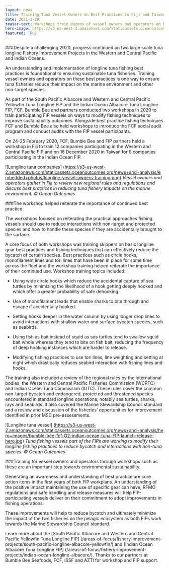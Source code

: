 ```yaml
---
layout: news
title: Training Tuna Vessel Owners on Best Practices in Fiji and Taiwan
date: 2021-1-29
teaser-text: Workshops train dozens of vessel owners and operators on how to reduce fishery interactions with non-target and protected species.
hero-image: https://s3-us-west-2.amazonaws.com/staticassets.oceanoutcomes.org/news+and+analysis/hero+images/tuna-longline-workshop-trainings-hero.png
featured: TRUE
---
```

###Despite a challenging 2020, progress continued on two large scale tuna longline Fishery Improvement Projects in the Western and Central Pacific and Indian Oceans.

An understanding and implementation of longline tuna fishing best practices is foundational to ensuring sustainable tuna fisheries. Training vessel owners and operators on these best practices is one way to ensure tuna fisheries reduce their impact on the marine environment and other non-target species.

As part of the South Pacific Albacore and Western and Central Pacific Yellowfin Tuna Longline FIP and the Indian Ocean Albacore Tuna Longline FIP, FCF, Bumble Bee and partners conducted two workshops in 2020 to train participating FIP vessels on ways to modify fishing techniques to improve sustainability outcomes. Alongside best practice fishing techniques FCF and Bumble Bee also held workshops to introduce the FCF social audit program and conduct audits with the FIP vessel participants.

On 24-25 February 2020, FCF, Bumble Bee and FIP partners held a workshop in Fiji to train 12 companies participating in the Western and Central Pacific FIP and on 16 December 2020 in Taiwan for 9 companies participating in the Indian Ocean FIP.

![Longline tuna companies]
(https://s3-us-west-2.amazonaws.com/staticassets.oceanoutcomes.org/news+and+analysis/embedded+photos/longline-vessel-owners-training.png)
*Vessel owners and operators gather in Fiji to review new regional rules and regulations and discuss best practices in reducing tuna fishery impacts on the marine environment. © Ocean Outcomes*

###The workshop helped reiterate the importance of continued best practice.

The workshops focused on reiterating the practical approaches fishing vessels should use to reduce interactions with non-target and protected species and how to handle these species if they are accidentally brought to the surface.

A core focus of both workshops was training skippers on basic longline gear best practices and fishing techniques that can effectively reduce the bycatch of certain species. Best practices such as circle hooks, monofilament lines and tori lines that have been in place for some time across the fleet and the workshop training helped reiterate the importance of their continued use. Workshop training topics included:

* Using wide circle hooks which reduce the accidental capture of sea turtles by minimizing the likelihood of a hook getting deeply hooked and which offer a greater probability of safe dehooking.  

* Use of monofilament leads that enable sharks to bite through and escape if accidentally hooked.   

* Setting hooks deeper in the water column by using longer drop lines to avoid interactions with shallow water and surface bycatch species, such as seabirds.  

* Using fish as bait instead of squid as sea turtles tend to swallow squid bait whole whereas they tend to bite on fish bait, reducing the frequency of deep hooking instances which are harder to release.  

* Modifying fishing practices to use tori lines, line weighting and setting at night which drastically reduces seabird interaction with fishing lines and hooks.  

The training also included a review of the regional rules by the international bodies, the Western and Central Pacific Fisheries Commission (WCPFC) and Indian Ocean Tuna Commission (IOTC). These rules cover the common non-target bycatch and endangered, protected and threatened species encountered in standard longline operations, notably sea turtles, sharks, rays and seabirds. It also covered the Marine Stewardship Council standard and a review and discussion of the fisheries’ opportunities for improvement identified in prior MSC pre-assessments.

![Longline tuna vessel]
(https://s3-us-west-2.amazonaws.com/staticassets.oceanoutcomes.org/news+and+analysis/hero+images/bumble-bee-fcf-O2-indian-ocean-tuna-FIP-launch-release-hero.jpg)
*Tuna fishing vessels part of the FIPs are working to modify their longline fishing practices to reduce bycatch and interactions with non-tuna species. © Ocean Outcomes*

###Training for vessel owners and operators through workshops such as these are an important step towards environmental sustainability.

Generating an awareness and understanding of best practice are core action items in the first years of both FIP workplans. An understanding of the positive impact maintaining the use of specific gear can have, RFMO regulations and safe handling and release measures will help FIP-participating vessels deliver on their commitment to adopt improvements in fishing operations.

These improvements will help to reduce bycatch and ultimately minimize the impact of the two fisheries on the pelagic ecosystem as both FIPs work towards the Marine Stewardship Council standard.

Learn more about the [South Pacific Albacore and Western and Central Pacific Yellowfin Tuna Longline FIP] (/areas-of-focus/fishery-improvement-projects/south-pacific-longline-albacore-yellowfin/) and [Indian Ocean Albacore Tuna Longline FIP] (/areas-of-focus/fishery-improvement-projects/indian-ocean-longline-albacore/). Thanks to our partners at Bumble Bee Seafoods, FCF, ISSF and AZTI for workshop and FIP support.
